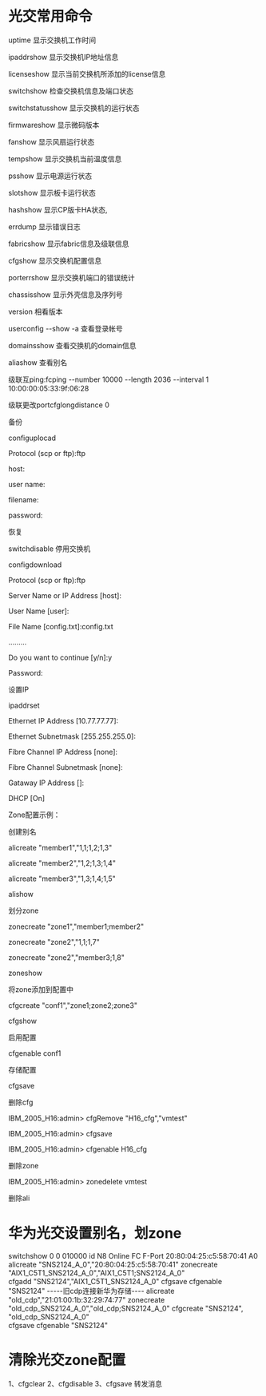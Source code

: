 # 光交常用命令

uptime 显示交换机工作时间

ipaddrshow 显示交换机IP地址信息

licenseshow 显示当前交换机所添加的license信息

switchshow 检查交换机信息及端口状态

switchstatusshow 显示交换机的运行状态

firmwareshow 显示微码版本

fanshow 显示风扇运行状态

tempshow 显示交换机当前温度信息

psshow 显示电源运行状态

slotshow 显示板卡运行状态

hashshow 显示CP版卡HA状态,

errdump 显示错误日志

fabricshow 显示fabric信息及级联信息

cfgshow 显示交换机配置信息

porterrshow 显示交换机端口的错误统计

chassisshow 显示外壳信息及序列号

version 相看版本

userconfig --show -a 查看登录帐号

domainsshow 查看交换机的domain信息

aliashow 查看别名

级联互ping:fcping --number 10000 --length 2036 --interval 1 10:00:00:05:33:9f:06:28

级联更改portcfglongdistance 0

备份

configuplocad

Protocol (scp or ftp):ftp

host:

user name:

filename:

password:

恢复

switchdisable 停用交换机

configdownload

Protocol (scp or ftp):ftp

Server Name or IP Address [host]:

User Name [user]:

File Name [config.txt]:config.txt

.........

Do you want to continue [y/n]:y

Password:

设置IP

ipaddrset

Ethernet IP Address [10.77.77.77]:

Ethernet Subnetmask [255.255.255.0]:

Fibre Channel IP Address [none]:

Fibre Channel Subnetmask [none]:

Gataway IP Address []:

DHCP [On]

Zone配置示例：

创建别名

alicreate "member1","1,1;1,2;1,3"

alicreate "member2","1,2;1,3;1,4"

alicreate "member3","1,3;1,4;1,5"

alishow

划分zone

zonecreate "zone1","member1;member2"

zonecreate "zone2","1,1;1,7"

zonecreate "zone2","member3;1,8"

zoneshow

将zone添加到配置中

cfgcreate "conf1","zone1;zone2;zone3"

cfgshow

启用配置

cfgenable conf1

存储配置

cfgsave

删除cfg

IBM_2005_H16:admin> cfgRemove "H16_cfg","vmtest"

IBM_2005_H16:admin> cfgsave

IBM_2005_H16:admin> cfgenable H16_cfg

删除zone

IBM_2005_H16:admin> zonedelete vmtest

删除ali



# 华为光交设置别名，划zone

switchshow
0   0   010000   id    N8	   Online      FC  F-Port  20:80:04:25:c5:58:70:41  A0
alicreate "SNS2124_A_0","20:80:04:25:c5:58:70:41"
zonecreate "AIX1_C5T1_SNS2124_A_0","AIX1_C5T1;SNS2124_A_0"   
cfgadd "SNS2124","AIX1_C5T1_SNS2124_A_0"
cfgsave
cfgenable "SNS2124"
-----旧cdp连接新华为存储----
alicreate "old_cdp","21:01:00:1b:32:29:74:77"
zonecreate "old_cdp_SNS2124_A_0","old_cdp;SNS2124_A_0"
cfgcreate "SNS2124", "old_cdp_SNS2124_A_0"   
cfgsave
cfgenable "SNS2124"



# 清除光交zone配置

1、cfgclear
2、cfgdisable
3、cfgsave   转发消息